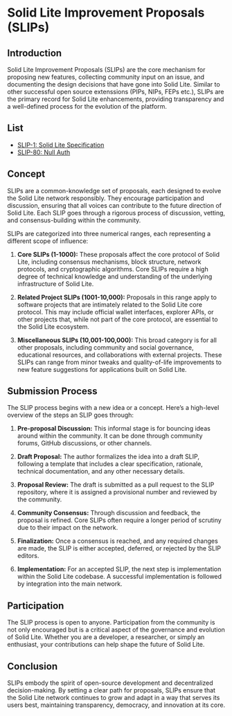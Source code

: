 # Solid Lite Improvement Proposals (SLIPs)

## Introduction

Solid Lite Improvement Proposals (SLIPs) are the core mechanism for proposing new features, collecting community input on an issue, and documenting the design decisions that have gone into Solid Lite. Similar to other successful open source extenssions (PIPs, NIPs, FEPs etc.), SLIPs are the primary record for Solid Lite enhancements, providing transparency and a well-defined process for the evolution of the platform.

## List

- [SLIP-1: Solid Lite Specification](https://solid-lite.org)
- [SLIP-80: Null Auth](https://solid-lite.org)

## Concept

SLIPs are a common-knowledge set of proposals, each designed to evolve the Solid Lite network responsibly. They encourage participation and discussion, ensuring that all voices can contribute to the future direction of Solid Lite. Each SLIP goes through a rigorous process of discussion, vetting, and consensus-building within the community.

SLIPs are categorized into three numerical ranges, each representing a different scope of influence:

1. **Core SLIPs (1-1000):** These proposals affect the core protocol of Solid Lite, including consensus mechanisms, block structure, network protocols, and cryptographic algorithms. Core SLIPs require a high degree of technical knowledge and understanding of the underlying infrastructure of Solid Lite.

2. **Related Project SLIPs (1001-10,000):** Proposals in this range apply to software projects that are intimately related to the Solid Lite core protocol. This may include official wallet interfaces, explorer APIs, or other projects that, while not part of the core protocol, are essential to the Solid Lite ecosystem.

3. **Miscellaneous SLIPs (10,001-100,000):** This broad category is for all other proposals, including community and social governance, educational resources, and collaborations with external projects. These SLIPs can range from minor tweaks and quality-of-life improvements to new feature suggestions for applications built on Solid Lite.

## Submission Process

The SLIP process begins with a new idea or a concept. Here’s a high-level overview of the steps an SLIP goes through:

1. **Pre-proposal Discussion:** This informal stage is for bouncing ideas around within the community. It can be done through community forums, GitHub discussions, or other channels.

2. **Draft Proposal:** The author formalizes the idea into a draft SLIP, following a template that includes a clear specification, rationale, technical documentation, and any other necessary details.

3. **Proposal Review:** The draft is submitted as a pull request to the SLIP repository, where it is assigned a provisional number and reviewed by the community.

4. **Community Consensus:** Through discussion and feedback, the proposal is refined. Core SLIPs often require a longer period of scrutiny due to their impact on the network.

5. **Finalization:** Once a consensus is reached, and any required changes are made, the SLIP is either accepted, deferred, or rejected by the SLIP editors.

6. **Implementation:** For an accepted SLIP, the next step is implementation within the Solid Lite codebase. A successful implementation is followed by integration into the main network.

## Participation

The SLIP process is open to anyone. Participation from the community is not only encouraged but is a critical aspect of the governance and evolution of Solid Lite. Whether you are a developer, a researcher, or simply an enthusiast, your contributions can help shape the future of Solid Lite.

## Conclusion

SLIPs embody the spirit of open-source development and decentralized decision-making. By setting a clear path for proposals, SLIPs ensure that the Solid Lite network continues to grow and adapt in a way that serves its users best, maintaining transparency, democracy, and innovation at its core.
